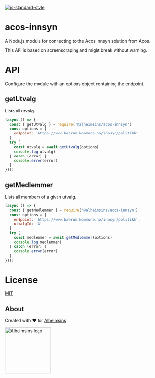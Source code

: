 [![js-standard-style](https://img.shields.io/badge/code%20style-standard-brightgreen.svg?style=flat)](https://github.com/feross/standard)

# acos-innsyn

A Node.js module for connecting to the Acos Innsyn solution from Acos.

This API is based on screenscraping and might break without warning.

# API

Configure the module with an options object containing the endpoint.

## getUtvalg

Lists all utvalg.

```JavaScript
(async () => {
  const { getUtvalg } = require('@alheimsins/acos-innsyn')
  const options = {
    endpoint: 'https://www.baerum.kommune.no/innsyn/politikk'
  }
  try {
    const utvalg = await getUtvalg(options)
    console.log(utvalg)
  } catch (error) {
    console.error(error)
  }
})()
```

## getMedlemmer

Lists all members of a given utvalg.

```JavaScript
(async () => {
  const { getMedlemmer } = require('@alheimsins/acos-innsyn')
  const options = {
    endpoint: 'https://www.baerum.kommune.no/innsyn/politikk',
    utvalgId: '8'
  }
  try {
    const medlemmer = await getMedlemmer(options)
    console.log(medlemmer)
  } catch (error) {
    console.error(error)
  }
})()
```

# License

[MIT](LICENSE)

## About

Created with ❤ for [Alheimsins](https://alheimsins.net)

<img src="https://image.ibb.co/dPH08G/logo_black.png" alt="Alheimsins logo" height="150px" width="150px" />